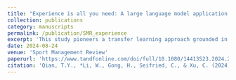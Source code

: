 ```yaml
---
title: "Experience is all you need: A large language model application of fine-tuned GPT-3.5 and RoBERTa for aspect-based sentiment analysis of college football stadium reviews"
collection: publications
category: manuscripts
permalink: /publication/SMR_experience
excerpt: 'This study pioneers a transfer learning approach grounded in a post-positivism paradigm, underpinned by an integrative customer experience framework for aspect-based sentiment analysis of user-generated content, shedding light on the complexity of the college football game day experience. Three fine-tuned large language models were employed to qualitatively identify and quantitatively analyze customer experience from Tripadvisor reviews on college football stadiums. Our findings indicated that fans’ positive reactions to stimuli related to core (game dynamics), functional (facilities/services), emotional (intense feelings), and socialization (fan interactions/bonding) significantly increased the likelihood of them giving a five-star rating. Mitigating negative experiences across functional, emotional, socialization, safety, and monetary experience was crucial for achieving a top rating, with reducing negative functional issues and safety concerns having the greatest positive impact. Our study contributes to the sport management literature by establishing a unified view of customer experience, enabling a holistic conceptualization and operationalization of customer experience in spectator sports. Empirically, our research proposes targeted strategies to manage customer experience in college football and offers sport management professionals ready-to-use large language models along with detailed deployment guidelines tailored for distinct use cases.'
date: 2024-08-24
venue: 'Sport Management Review'
paperurl: 'https://www.tandfonline.com/doi/full/10.1080/14413523.2024.2386467'
citation: 'Qian, T.Y., *Li, W., Gong, H., Seifried, C., & Xu, C. (2024). Experience is all you need: A large language model application of fine-tuned GPT-3.5 and RoBERTa for aspect-based sentiment analysis of college football stadium reviews. <i>Sport Management Review</i>.'
---
```

